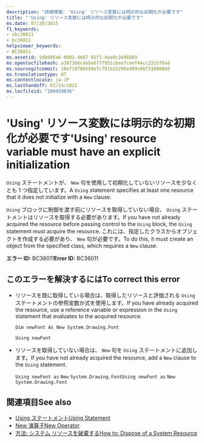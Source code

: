 ```yaml
---
description: "詳細情報: 'Using' リソース変数には明示的な初期化が必要です"
title: "'Using' リソース変数には明示的な初期化が必要です"
ms.date: 07/20/2015
f1_keywords:
- vbc36011
- bc36011
helpviewer_keywords:
- BC36011
ms.assetid: 5db996a6-0802-4b67-91f1-4aa9c3dd6b09
ms.openlocfilehash: a38f366cdabe677f951cbee7ceef44cc22cb70a8
ms.sourcegitcommit: 10e719780594efc781b15295e499c66f316068b8
ms.translationtype: HT
ms.contentlocale: ja-JP
ms.lasthandoff: 02/14/2021
ms.locfileid: "100439036"
---
```

# <a name="using-resource-variable-must-have-an-explicit-initialization"></a><span data-ttu-id="6022f-103">'Using' リソース変数には明示的な初期化が必要です</span><span class="sxs-lookup"><span data-stu-id="6022f-103">'Using' resource variable must have an explicit initialization</span></span>

<span data-ttu-id="6022f-104">`Using` ステートメントが、 `New` 句を使用して初期化していないリソースを少なくとも 1 つ指定しています。</span><span class="sxs-lookup"><span data-stu-id="6022f-104">A `Using` statement specifies at least one resource that it does not initialize with a `New` clause.</span></span>  
  
 <span data-ttu-id="6022f-105">`Using` ブロックに制御を渡す前にリソースを取得していない場合、 `Using` ステートメントはリソースを取得する必要があります。</span><span class="sxs-lookup"><span data-stu-id="6022f-105">If you have not already acquired the resource before passing control to the `Using` block, the `Using` statement must acquire the resource.</span></span> <span data-ttu-id="6022f-106">これには、指定したクラスからオブジェクトを作成する必要があり、 `New` 句が必要です。</span><span class="sxs-lookup"><span data-stu-id="6022f-106">To do this, it must create an object from the specified class, which requires a `New` clause.</span></span>  
  
 <span data-ttu-id="6022f-107">**エラー ID:** BC36011</span><span class="sxs-lookup"><span data-stu-id="6022f-107">**Error ID:** BC36011</span></span>  
  
## <a name="to-correct-this-error"></a><span data-ttu-id="6022f-108">このエラーを解決するには</span><span class="sxs-lookup"><span data-stu-id="6022f-108">To correct this error</span></span>  
  
- <span data-ttu-id="6022f-109">リソースを既に取得している場合は、取得したリソースと評価される `Using` ステートメントの参照変数か式を使用します。</span><span class="sxs-lookup"><span data-stu-id="6022f-109">If you have already acquired the resource, use a reference variable or expression in the `Using` statement that evaluates to the acquired resource.</span></span>  
  
     `Dim newFont As New System.Drawing.Font`  
  
     `Using newFont`  
  
- <span data-ttu-id="6022f-110">リソースを取得していない場合は、 `New` 句を `Using` ステートメントに追加します。</span><span class="sxs-lookup"><span data-stu-id="6022f-110">If you have not already acquired the resource, add a `New` clause to the `Using` statement.</span></span>  
  
     <span data-ttu-id="6022f-111">`Using newFont as`   `New`   `System.Drawing.Font`</span><span class="sxs-lookup"><span data-stu-id="6022f-111">`Using newFont as`   `New`   `System.Drawing.Font`</span></span>  
  
## <a name="see-also"></a><span data-ttu-id="6022f-112">関連項目</span><span class="sxs-lookup"><span data-stu-id="6022f-112">See also</span></span>

- [<span data-ttu-id="6022f-113">Using ステートメント</span><span class="sxs-lookup"><span data-stu-id="6022f-113">Using Statement</span></span>](../language-reference/statements/using-statement.md)
- [<span data-ttu-id="6022f-114">New 演算子</span><span class="sxs-lookup"><span data-stu-id="6022f-114">New Operator</span></span>](../language-reference/operators/new-operator.md)
- [<span data-ttu-id="6022f-115">方法: システム リソースを破棄する</span><span class="sxs-lookup"><span data-stu-id="6022f-115">How to: Dispose of a System Resource</span></span>](../programming-guide/language-features/control-flow/how-to-dispose-of-a-system-resource.md)
